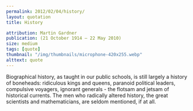 ```yaml
---
permalink: 2012/02/04/history/
layout: quotation
title: History

attribution: Martin Gardner
publication: (21 October 1914 – 22 May 2010)
size: medium
tags: [quote]
thumbnail: "/img/thumbnails/microphone-420x255.webp"
alttext: quote
---
```


Biographical history, as taught in our public schools, is still largely a
history of boneheads: ridiculous kings and queens, paranoid political
leaders, compulsive voyagers, ignorant generals - the flotsam and jetsam
of historical currents. The men who radically altered history, the great
scientists and mathematicians, are seldom mentioned, if at all.
